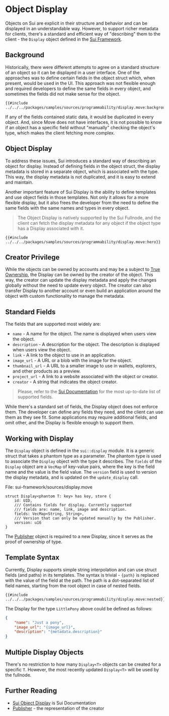 # Object Display

Objects on Sui are explicit in their structure and behavior and can be displayed in an understandable way. However, to support richer metadata for clients, there's a standard and efficient way of "describing" them to the client - the `Display` object defined in the [Sui Framework](./sui-framework.md).

## Background

Historically, there were different attempts to agree on a standard structure of an object so it can be displayed in a user interface. One of the approaches was to define certain fields in the object struct which, when present, would be used in the UI. This approach was not flexible enough and required developers to define the same fields in every object, and sometimes the fields did not make sense for the object.

```move
{{#include ../../../packages/samples/sources/programmability/display.move:background}}
```

If any of the fields contained static data, it would be duplicated in every object. And, since Move does not have interfaces, it is not possible to know if an object has a specific field without "manually" checking the object's type, which makes the client fetching more complex.

## Object Display

To address these issues, Sui introduces a standard way of describing an object for display. Instead of defining fields in the object struct, the display metadata is stored in a separate object, which is associated with the type. This way, the display metadata is not duplicated, and it is easy to extend and maintain.

Another important feature of Sui Display is the ability to define templates and use object fields in those templates. Not only it allows for a more flexible display, but it also frees the developer from the need to define the same fields with the same names and types in every object.

> The Object Display is natively supported by the Sui Fullnode, and the client can fetch the display metadata for any object if the object type has a Display associated with it.

```move
{{#include ../../../packages/samples/sources/programmability/display.move:hero}}
```

## Creator Privilege

While the objects can be owned by accounts and may be a subject to [True Ownership](./../object/true-ownership.md), the Display can be owned by the creator of the object. This way, the creator can update the display metadata and apply the changes globally without the need to update every object. The creator can also transfer Display to another account or even build an application around the object with custom functionality to manage the metadata.

## Standard Fields

The fields that are supported most widely are:

- `name` - A name for the object. The name is displayed when users view the object.
- `description` - A description for the object. The description is displayed when users view the object.
- `link` - A link to the object to use in an application.
- `image_url` - A URL or a blob with the image for the object.
- `thumbnail_url` - A URL to a smaller image to use in wallets, explorers, and other products as a preview.
- `project_url` - A link to a website associated with the object or creator.
- `creator` - A string that indicates the object creator.

> Please, refer to the [Sui Documentation](https://docs.sui.io/standards/display) for the most up-to-date list of supported fields.

While there's a standard set of fields, the Display object does not enforce them. The developer can define any fields they need, and the client can use them as they see fit. Some applications may require additional fields, and omit other, and the Display is flexible enough to support them.

## Working with Display

The `Display` object is defined in the `sui::display` module. It is a generic struct that takes a phantom type as a parameter. The phantom type is used to associate the `Display` object with the type it describes. The `fields` of the `Display` object are a `VecMap` of key-value pairs, where the key is the field name and the value is the field value. The `version` field is used to version the display metadata, and is updated on the `update_display` call.

File: sui-framework/sources/display.move
```move
struct Display<phantom T: key> has key, store {
    id: UID,
    /// Contains fields for display. Currently supported
    /// fields are: name, link, image and description.
    fields: VecMap<String, String>,
    /// Version that can only be updated manually by the Publisher.
    version: u16
}
```

The [Publisher](./publisher.md) object is required to a new Display, since it serves as the proof of ownership of type.

## Template Syntax

Currently, Display supports simple string interpolation and can use struct fields (and paths) in its templates. The syntax is trivial - `{path}` is replaced with the value of the field at the path. The path is a dot-separated list of field names, starting from the root object in case of nested fields.

```move
{{#include ../../../packages/samples/sources/programmability/display.move:nested}}
```

The Display for the type `LittlePony` above could be defined as follows:

```json
{
    "name": "Just a pony",
    "image_url": "{image_url}",
    "description": "{metadata.description}"
}
```

## Multiple Display Objects

There's no restriction to how many `Display<T>` objects can be created for a specific `T`. However, the most recently updated `Display<T>` will be used by the fullnode.

## Further Reading

- [Sui Object Display](https://docs.sui.io/standards/display) is Sui Documentation
- [Publisher](./publisher.md) - the representation of the creator
